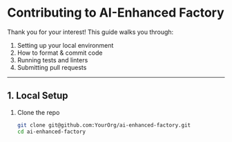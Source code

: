 # Contributing to AI-Enhanced Factory

Thank you for your interest! This guide walks you through:

1. Setting up your local environment  
2. How to format & commit code  
3. Running tests and linters  
4. Submitting pull requests

---

## 1. Local Setup

1. Clone the repo  
   ```bash
   git clone git@github.com:YourOrg/ai-enhanced-factory.git
   cd ai-enhanced-factory